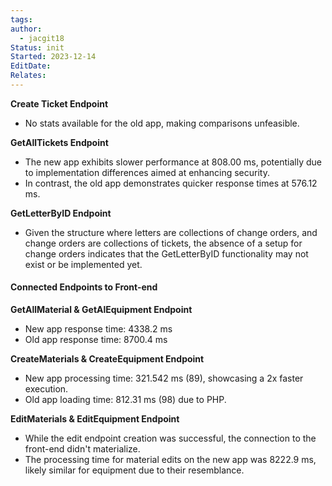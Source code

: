 ```yaml
---
tags: 
author:
  - jacgit18
Status: init
Started: 2023-12-14
EditDate: 
Relates:
---
```

**Create Ticket Endpoint**
- No stats available for the old app, making comparisons unfeasible.

**GetAllTickets Endpoint**
- The new app exhibits slower performance at 808.00 ms, potentially due to implementation differences aimed at enhancing security.
- In contrast, the old app demonstrates quicker response times at 576.12 ms.

**GetLetterByID Endpoint**
- Given the structure where letters are collections of change orders, and change orders are collections of tickets, the absence of a setup for change orders indicates that the GetLetterByID functionality may not exist or be implemented yet.
#### **Connected Endpoints to Front-end**

**GetAllMaterial & GetAlEquipment Endpoint**
- New app response time: 4338.2 ms
- Old app response time: 8700.4 ms

**CreateMaterials & CreateEquipment Endpoint**
- New app processing time: 321.542 ms (89), showcasing a 2x faster execution.
- Old app loading time: 812.31 ms (98) due to PHP.

**EditMaterials & EditEquipment Endpoint**
- While the edit endpoint creation was successful, the connection to the front-end didn't materialize.
- The processing time for material edits on the new app was 8222.9 ms, likely similar for equipment due to their resemblance.